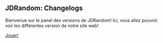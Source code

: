 ## JDRandom: Changelogs

Bienvenue sur le panel des versions de JDRandom!
Ici, vous allez pouvoir voir les différentes version de notre site web!

[Jouer!](../)